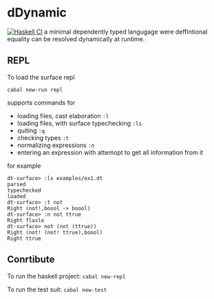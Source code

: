 # dDynamic
[![Haskell CI](https://github.com/marklemay/dDynamic/actions/workflows/haskell.yml/badge.svg)](https://github.com/marklemay/dDynamic/actions/workflows/haskell.yml)
a minimal dependently typed langugage were deffintional equality can be resolved dynamically at runtime.

## REPL
To load the surface repl
```
cabal new-run repl
```
supports commands for 
* loading files, cast elaboration `:l`
* loading files, with surface typechecking `:ls`
* quiting `:q`
* checking types `:t`
* normalizing expressions `:n`
* entering an expression with attemopt to get all information from it

for example
```
dt-surface> :ls examples/ex1.dt
parsed
typechecked
loaded
dt-surface> :t not
Right (not!,boool -> boool)
dt-surface> :n not ttrue
Right flasle
dt-surface> not (not (ttrue))
Right (not! (not! ttrue),boool)
Right ttrue
```

## Conrtibute
To run the haskell project: ```cabal new-repl```

To run the test suit: ```cabal new-test```

